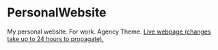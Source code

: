 # PersonalWebsite
My personal website. For work.
Agency Theme.
[Live webpage (changes take up to 24 hours to propagate).](mrkevinngo.com)
